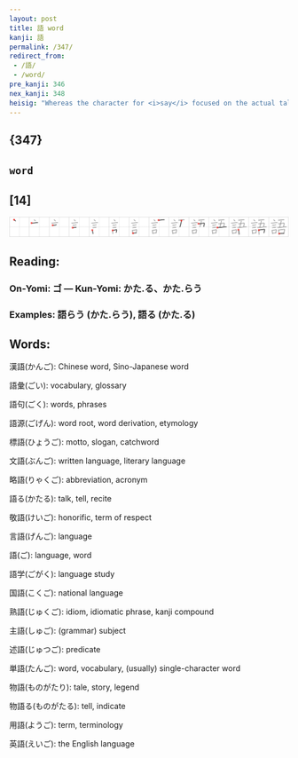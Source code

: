 ```yaml
---
layout: post
title: 語 word
kanji: 語
permalink: /347/
redirect_from:
 - /語/
 - /word/
pre_kanji: 346
nex_kanji: 348
heisig: "Whereas the character for <i>say</i> focused on the actual talking, that for <b>words</b> stresses the fact that although it is <i>I</i> who <i>say</i> them, the <b>words</b> of a language are not my own. You can see the clear distinction between <i>I</i> and <b>words</b> just by looking at the kanji."
---
```


## {347}

## `word`

## [14]

<div class="stroke"><img src="../images/E8AA9E.png" /></div>

## Reading:

### On-Yomi: ゴ &mdash; Kun-Yomi: かた.る、かた.らう

### Examples: 語らう (かた.らう), 語る (かた.る)

## Words:

漢語(かんご): Chinese word, Sino-Japanese word

語彙(ごい): vocabulary, glossary

語句(ごく): words, phrases

語源(ごげん): word root, word derivation, etymology

標語(ひょうご): motto, slogan, catchword

文語(ぶんご): written language, literary language

略語(りゃくご): abbreviation, acronym

語る(かたる): talk, tell, recite

敬語(けいご): honorific, term of respect

言語(げんご): language

語(ご): language, word

語学(ごがく): language study

国語(こくご): national language

熟語(じゅくご): idiom, idiomatic phrase, kanji compound

主語(しゅご): (grammar) subject

述語(じゅつご): predicate

単語(たんご): word, vocabulary, (usually) single-character word

物語(ものがたり): tale, story, legend

物語る(ものがたる): tell, indicate

用語(ようご): term, terminology

英語(えいご): the English language
